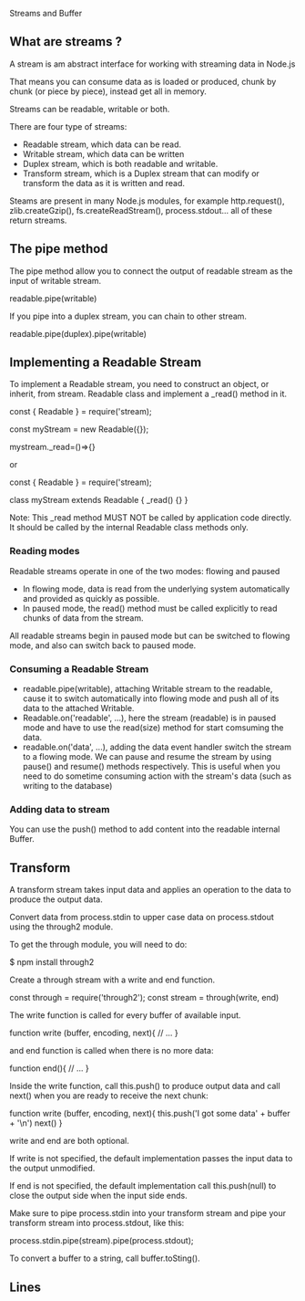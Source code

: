 Streams and Buffer

## What are streams ?

A stream is am abstract interface for working with streaming data in Node.js

That means you can consume data as is loaded or produced, chunk by chunk (or piece by piece), instead get all in memory.

Streams can be readable, writable or both.

There are four type of streams:

* Readable stream, which data can be read.
* Writable stream, which data can be written
* Duplex stream, which is both readable and writable.
* Transform stream, which is a Duplex stream that can modify or transform the data as it is written and read.

Steams are present in many Node.js modules, for example http.request(), zlib.createGzip(), fs.createReadStream(), process.stdout... all of these return streams.

## The pipe method

The pipe method allow you to connect the output of readable stream as the input of writable stream.

readable.pipe(writable)

If you pipe into a duplex stream, you can chain to other stream.

readable.pipe(duplex).pipe(writable)

## Implementing a Readable Stream

To implement a Readable stream, you need to construct an object, or inherit, from stream. Readable class and implement a \_read() method in it.

const { Readable } = require('stream);

const myStream = new Readable({});

mystream.\_read=()=>{}

or

const { Readable } = require('stream);

class myStream extends Readable {
\_read() {}
}

Note: This _read method MUST NOT be called by application code directly. It should be called by the internal Readable class methods only.

### Reading modes

Readable streams operate in one of the two modes: flowing and paused

* In flowing mode, data is read from the underlying system automatically and provided as quickly as possible.
* In paused mode, the read() method must be called explicitly to read chunks of data from the stream.

All readable streams begin in paused mode but can be switched to flowing mode, and also can switch back to paused mode.

### Consuming a Readable Stream

* readable.pipe(writable), attaching Writable stream to the readable, cause it to switch automatically into flowing mode and push all of its data to the attached Writable.
* Readable.on('readable', ...), here the stream (readable) is in paused mode and have to use the read(size) method for start comsuming the data.
* readable.on('data', ...), adding the data event handler switch the stream to a flowing mode. We can pause and resume the stream by using pause() and resume() methods respectively. This is useful when you need to do sometime consuming action with the stream's data (such as writing to the database)

### Adding data to stream

You can use the push() method to add content into the readable internal Buffer.

## Transform

A transform stream takes input data and applies an operation to the data to produce the output data.

Convert data from process.stdin to upper case data on process.stdout using the through2 module.

To get the through module, you will need to do:

$ npm install through2

Create a through stream with a write and end function.

const through = require('through2');
const stream = through(write, end)

The write function is called for every buffer of available input.

function write (buffer, encoding, next){
    // ...
}

and end function is called when there is no more data:

function end(){
    // ...
}

Inside the write function, call this.push() to produce output data and call next() when you are ready to receive the next chunk:

function write (buffer, encoding, next){
    this.push('I got some data' + buffer + '\n')
    next()
}

write and end are both optional.

If write is not specified, the default implementation passes the input data to the output unmodified.

If end is not specified, the default implementation call this.push(null) to close the output side when the input side ends.

Make sure to pipe process.stdin into your transform stream and pipe your transform stream into process.stdout, like this:

process.stdin.pipe(stream).pipe(process.stdout);

To convert a buffer to a string, call buffer.toSting().

## Lines

